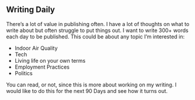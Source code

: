 ## Writing Daily

There’s a lot of value in publishing often. I have a lot of thoughts on what to write about but often struggle to put things out. I want to write 300+ words each day to be published. This could be about any topic I’m interested in:

- Indoor Air Quality
- Tech
- Living life on your own terms 
- Employment Practices
- Politics

You can read, or not, since this is more about working on my writing. I would like to do this for the next 90 Days and see how it turns out. 
